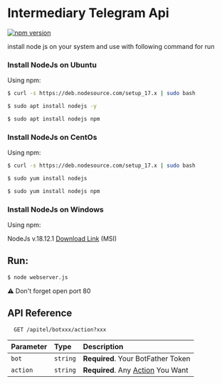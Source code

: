 
# Intermediary Telegram Api


[![npm version](https://img.shields.io/npm/v/axios.svg?style=flat-square)](https://www.npmjs.org/package/axios)

install node js on your system and use with following command for run

### Install NodeJs on Ubuntu

Using npm:

```bash
$ curl -s https://deb.nodesource.com/setup_17.x | sudo bash
```

```bash
$ sudo apt install nodejs -y
```

```bash
$ sudo apt install nodejs npm
```


### Install NodeJs on CentOs

Using npm:

```bash
$ curl -s https://deb.nodesource.com/setup_17.x | sudo bash
```

```bash
$ sudo yum install nodejs
```

```bash
$ sudo yum install nodejs npm
```

### Install NodeJs on Windows

Using npm:

NodeJs v.18.12.1 [Download Link]("https://nodejs.org/dist/v18.12.1/node-v18.12.1-x64.msi") (MSI)
## Run:

```bash
$ node webserver.js
```

⚠️ Don't forget open port 80 
## API Reference

```http
  GET /apitel/botxxx/action?xxx
```

| Parameter | Type     | Description                |
| :-------- | :------- | :------------------------- |
| `bot`     | `string` | **Required**. Your BotFather Token |
| `action`  | `string` | **Required**. Any [Action]("https://readme.so/editor") You Want |


